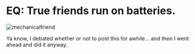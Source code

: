 # EQ: True friends run on batteries.

![mechanicalfriend](http://westkarana.com/wp-content/uploads/2009/04/mechanicalfriend.jpg "mechanicalfriend")

Ya know, I debated whether or not to post this for awhile... and then I went ahead and did it anyway.

